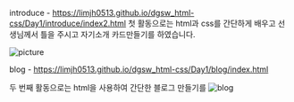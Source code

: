 introduce - https://limjh0513.github.io/dgsw_html-css/Day1/introduce/index2.html
첫 활동으로는 html과 css를 간단하게 배우고 선생님께서 틀을 주시고 자기소개 카드만들기를 하였습니다.

![picture](https://user-images.githubusercontent.com/54098402/88506906-0b8efe80-d016-11ea-8376-a60a014adb46.jpg)

blog - https://limjh0513.github.io/dgsw_html-css/Day1/blog/index.html

두 번째 활동으로는 html을 사용하여 간단한 블로그 만들기를 
![blog](https://user-images.githubusercontent.com/54098402/88506962-324d3500-d016-11ea-8c9c-25b21256ffe6.jpg)
